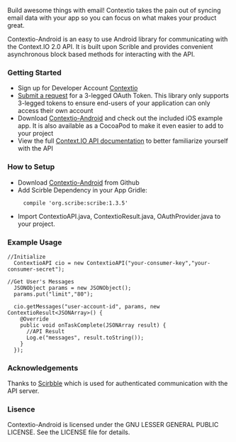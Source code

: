 Build awesome things with email! Contextio takes the pain out of syncing email data with your app so you can focus on what makes your product great.

Contextio-Android is an easy to use Android library for communicating with the Context.IO 2.0 API. It is built upon Scrible and provides convenient asynchronous block based methods for interacting with the API.

### Getting Started

* Sign up for Developer Account [Contextio](https://context.io)
* [Submit a request](http://support.context.io/hc/en-us/requests/new) for a 3-legged OAuth Token. This library only supports 3-legged tokens to ensure end-users of your application can only access their own account
* Download [Contextio-Android](https://github.com/rishijash/Contextio-Android) and check out the included iOS example app. It is also available as a CocoaPod to make it even easier to add to your project
* View the full [Context.IO API documentation](https://context.io/docs/2.0) to better familiarize yourself with the API

### How to Setup

* Download [Contextio-Android](https://github.com/rishijash/Contextio-Android) from Github
* Add Scirble Dependency in your App Gridle:
```
     compile 'org.scribe:scribe:1.3.5'
```
* Import ContextioAPI.java, ContextioResult.java, OAuthProvider.java to your project.

### Example Usage

```
//Initialize
  ContextioAPI cio = new ContextioAPI("your-consumer-key","your-consumer-secret");
  
//Get User's Messages
  JSONObject params = new JSONObject();
  params.put("limit","80");

  cio.getMessages("user-account-id", params, new ContextioResult<JSONArray>() {
    @Override
    public void onTaskComplete(JSONArray result) {
      //API Result
      Log.e("messages", result.toString());
    }
  });

```

### Acknowledgements

Thanks to [Scirbble](https://github.com/scribble) which is used for authenticated communication with the API server.

### Lisence

Contextio-Android is licensed under the GNU LESSER GENERAL PUBLIC LICENSE. See the LICENSE file for details.
